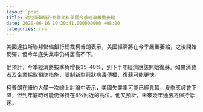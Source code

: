```yaml
---
layout: post
title: 達拉斯聯儲行柯普朗料美國今季經濟嚴重萎縮
date: 2020-06-16 10:20:41.000000000 +08:00
categories: rss
---
```


美國達拉斯聯邦儲備銀行總裁柯普朗表示，美國經濟將在今季嚴重萎縮，之後開始反彈，但今年底失業率仍將居高不下。

他預計，今季經濟將按季負增長35-40%，到下半年經濟應該開始復蘇。如果消費者及企業採取預防措施，限制新型冠狀病毒傳播，復蘇可能更快。

柯普朗在紐約大學一次線上討論中表示，美國失業率可能已經見頂，夏季應該會下降，但到年底時可能仍保持在8%附近的高位。他又預計，未來幾年通脹將保持低迷。
